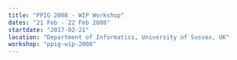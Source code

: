 ```yaml
---
title: "PPIG 2008 - WIP Workshop"
dates: "21 Feb - 22 Feb 2008"
startdate: "2017-02-21"
location: "Department of Informatics, University of Sussex, UK"
workshop: "ppig-wip-2008"
---
```

